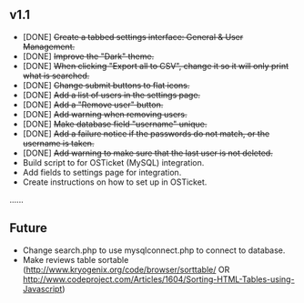 v1.1
----

 - [DONE] ~~Create a tabbed settings interface: General & User Management.~~
 - [DONE] ~~Improve the "Dark" theme.~~
 - [DONE] ~~When clicking "Export all to CSV", change it so it will only print what is searched.~~
 - [DONE] ~~Change submit buttons to flat icons.~~
 - [DONE] ~~Add a list of users in the settings page.~~
 - [DONE] ~~Add a "Remove user" button.~~
 - [DONE] ~~Add warning when removing users.~~
 - [DONE] ~~Make database field "username" unique.~~
 - [DONE] ~~Add a failure notice if the passwords do not match, or the username is taken.~~
 - [DONE] ~~Add warning to make sure that the last user is not deleted.~~
 - Build script to for OSTicket (MySQL) integration.
 - Add fields to settings page for integration.
 - Create instructions on how to set up in OSTicket.

......

Future
------
 
 - Change search.php to use mysqlconnect.php to connect to database.
 - Make reviews table sortable (http://www.kryogenix.org/code/browser/sorttable/ OR http://www.codeproject.com/Articles/1604/Sorting-HTML-Tables-using-Javascript)
